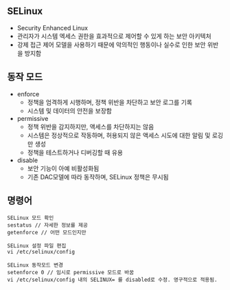 ## SELinux
- Security Enhanced Linux
- 관리자가 시스템 엑세스 권한을 효과적으로 제어할 수 있게 하는 보안 아키텍처
- 강제 접근 제어 모델을 사용하기 때문에 악의적인 행동이나 실수로 인한 보안 위반을 방지함
## 동작 모드
- enforce
	-  정책을 엄격하게 시행하며, 정책 위반을 차단하고 보안 로그를 기록
	- 시스템 및 데이터의 안전을 보장함
- permissive
	- 정책 위반을 감지하지만, 액세스를 차단하지는 않음
	- 시스템은 정상적으로 작동하며, 허용되지 않은 액세스 시도에 대한 알림 및 로깅만 생성
	- 정책을 테스트하거나 디버깅할 때 유용
- disable
	- 보안 기능이 아예 비활성화됨
	- 기존 DAC모델에 따라 동작하며, SELinux 정책은 무시됨
## 명령어
~~~
SELinux 모드 확인
sestatus // 자세한 정보를 제공
getenforce // 어떤 모드인지만

SELinux 설정 파일 편집
vi /etc/selinux/config

SELinux 동작모드 변경
setenforce 0 // 임시로 permissive 모드로 바꿈
vi /etc/selinux/config 내의 SELINUX= 를 disabled로 수정. 영구적으로 적용됨.
~~~
